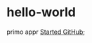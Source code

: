 # hello-world
primo appr
[Started  GitHub](https://docs.github.com/en/get-started/quickstart/hello-world#introduction);
